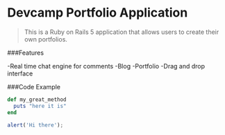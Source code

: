 # Devcamp Portfolio Application

>This is a Ruby on Rails 5 application that allows users to create their own portfolios.

###Features

-Real time chat engine for comments
-Blog
-Portfolio
-Drag and drop interface

###Code Example

```ruby
def my_great_method
  puts "here it is"
end
```

```javascript
alert('Hi there');
```